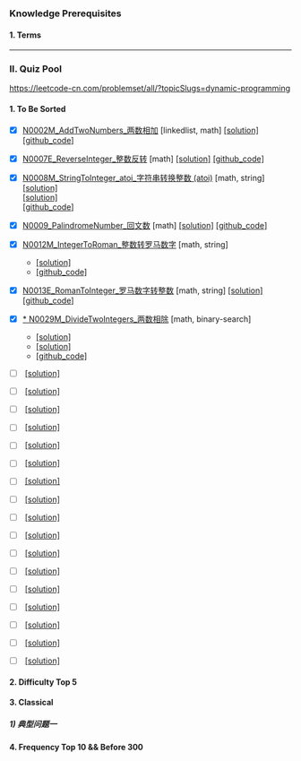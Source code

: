 
### Knowledge Prerequisites 

#### 1. Terms



----------------------------------------------------------------------------------------------------
### II. Quiz Pool

https://leetcode-cn.com/problemset/all/?topicSlugs=dynamic-programming

#### 1. To Be Sorted
- [x] [N0002M_AddTwoNumbers_两数相加](https://leetcode-cn.com/problems/add-two-numbers/) [linkedlist, math]
      [[solution]](https://leetcode-cn.com/problems/add-two-numbers/solution/liang-shu-xiang-jia-by-leetcode/)
      [[github_code]](../src/main/java/com/maverickbyte/algo/leetcode/N0002M_AddTwoNumbers.java)
- [x] [N0007E_ReverseInteger_整数反转](https://leetcode-cn.com/problems/reverse-integer/) [math]
      [[solution]](https://leetcode-cn.com/problems/reverse-integer/solution/zheng-shu-fan-zhuan-by-leetcode/)
      [[github_code]](../src/main/java/com/maverickbyte/algo/leetcode/N0007E_ReverseInteger.java)      
- [x] [N0008M_StringToInteger_atoi_字符串转换整数 (atoi)](https://leetcode-cn.com/problems/string-to-integer-atoi/) [math, string]
      [[solution]](https://leetcode-cn.com/problems/string-to-integer-atoi/solution/java-zui-you-ti-jie-by-no-one-9/)      
      [[solution]](https://leetcode-cn.com/problems/string-to-integer-atoi/solution/javafei-zheng-ze-jie-fa-by-shank3/)      
      [[github_code]](../src/main/java/com/maverickbyte/algo/leetcode/N0008M_StringToInteger_atoi.java)      
- [x] [N0009_PalindromeNumber_回文数](https://leetcode-cn.com/problems/palindrome-number/) [math]
      [[solution]](https://leetcode-cn.com/problems/palindrome-number/solution/hui-wen-shu-by-leetcode/)
      [[github_code]](../src/main/java/com/maverickbyte/algo/leetcode/N0009_PalindromeNumber.java)
- [x] [N0012M_IntegerToRoman_整数转罗马数字](https://leetcode-cn.com/problems/integer-to-roman/) [math, string]
    * [[solution]](https://leetcode-cn.com/problems/integer-to-roman/solution/ha-xi-jie-jue-by-powcai/)
    * [[github_code]](../src/main/java/com/maverickbyte/algo/leetcode/N0012M_IntegerToRoman.java)      
- [x] [N0013E_RomanToInteger_罗马数字转整数](https://leetcode-cn.com/problems/roman-to-integer/) [math, string]
      [[solution]](https://leetcode-cn.com/problems/roman-to-integer/solution/hua-jie-suan-fa-13-luo-ma-shu-zi-zhuan-zheng-shu-b/)
      [[github_code]](../src/main/java/com/maverickbyte/algo/leetcode/N0013E_RomanToInteger.java)
- [x] [* N0029M_DivideTwoIntegers_两数相除](https://leetcode-cn.com/problems/divide-two-integers/) [math, binary-search]
    * [[solution]](https://leetcode.com/problems/divide-two-integers/discuss/13397/Clean-Java-solution-with-some-comment.)
    * [[solution]](https://leetcode-cn.com/problems/divide-two-integers/solution/xiao-xue-sheng-du-hui-de-lie-shu-shi-suan-chu-fa-b/)
    * [[github_code]](../src/main/java/com/maverickbyte/algo/leetcode/N0029M_DivideTwoIntegers.java)

- [ ] []()
      [[solution]]()
- [ ] []()
      [[solution]]()
- [ ] []()
      [[solution]]()
- [ ] []()
      [[solution]]()
- [ ] []()
      [[solution]]()
- [ ] []()
      [[solution]]()
- [ ] []()
      [[solution]]()
- [ ] []()
      [[solution]]()
- [ ] []()
      [[solution]]()
- [ ] []()
      [[solution]]()
- [ ] []()
      [[solution]]()
- [ ] []()
      [[solution]]()
- [ ] []()
      [[solution]]()
- [ ] []()
      [[solution]]()
- [ ] []()
      [[solution]]()
- [ ] []()
      [[solution]]()
- [ ] []()
      [[solution]]()
          
#### 2. Difficulty Top 5
    
#### 3. Classical

##### 1) 典型问题一
    
#### 4. Frequency Top 10 && Before 300 